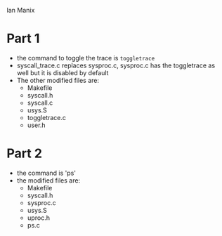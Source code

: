 Ian Manix

# Part 1
 - the command to toggle the trace is `toggletrace`
 - syscall_trace.c replaces sysproc.c, sysproc.c has the toggletrace as well but it is disabled by default
 - The other modified files are:
 	- Makefile
 	- syscall.h
 	- syscall.c
 	- usys.S
 	- toggletrace.c
 	- user.h

 # Part 2
  - the command is 'ps'
  - the modified files are:
  	- Makefile
 	- syscall.h
 	- sysproc.c
 	- usys.S
 	- uproc.h
 	- ps.c
